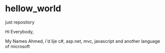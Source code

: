 # hellow_world
just repository

Hi Everybody,

My Names Ahmed, i'd lije c#, asp.net, mvc, javascript
and another language of microsoft

